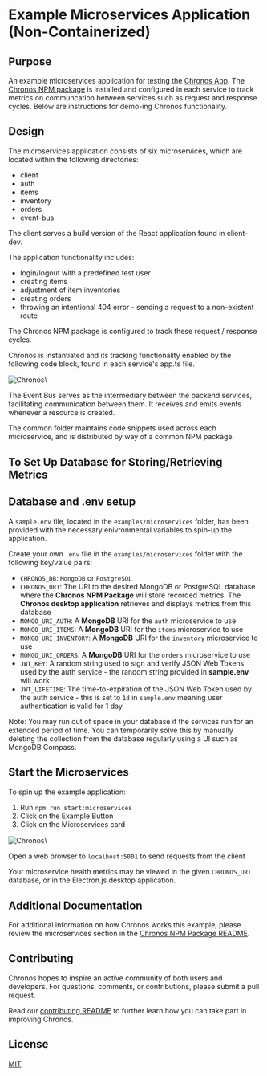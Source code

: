 # Example Microservices Application (Non-Containerized)

## Purpose

An example microservices application for testing the [Chronos App](https://github.com/open-source-labs/Chronos). The [Chronos NPM package](https://www.npmjs.com/package/@chronosmicro/tracker) is installed and configured in each service to track metrics on communcation between services such as request and response cycles. Below are instructions for demo-ing Chronos functionality.

## Design

The microservices application consists of six microservices, which are located within the following directories:

- client
- auth
- items
- inventory
- orders
- event-bus

The client serves a build version of the React application found in client-dev.

The application functionality includes:

- login/logout with a predefined test user
- creating items
- adjustment of item inventories
- creating orders
- throwing an intentional 404 error - sending a request to a non-existent route

The Chronos NPM package is configured to track these request / response cycles.

Chronos is instantiated and its tracking functionality enabled by the following code block, found in each service's app.ts file.

<img src="../../assets/example-microservices-tracker.png" alt="Chronos" title="Chronos" align="center" />\

The Event Bus serves as the intermediary between the backend services, facilitating communication between them. It receives and emits events whenever a resource is created.

The common folder maintains code snippets used across each microservice, and is distributed by way of a common NPM package.

## To Set Up Database for Storing/Retrieving Metrics
## Database and .env setup

A `sample.env` file, located in the `examples/microservices` folder, has been provided with the necessary enivronmental variables to spin-up the application.

Create your own `.env` file in the `examples/microservices` folder with the following key/value pairs:

- `CHRONOS_DB`: `MongoDB` or `PostgreSQL`
- `CHRONOS_URI`: The URI to the desired MongoDB or PostgreSQL database where the **Chronos NPM Package** will store recorded metrics. The **Chronos desktop application** retrieves and displays metrics from this database
- `MONGO_URI_AUTH`: A **MongoDB** URI for the `auth` microservice to use
- `MONGO_URI_ITEMS`: A **MongoDB** URI for the `items` microservice to use
- `MONGO_URI_INVENTORY`: A **MongoDB** URI for the `inventory` microservice to use
- `MONGO_URI_ORDERS`: A **MongoDB** URI for the `orders` microservice to use
- `JWT_KEY`: A random string used to sign and verify JSON Web Tokens used by the auth service - the random string provided in **sample.env** will work
- `JWT_LIFETIME`: The time-to-expiration of the JSON Web Token used by the auth service - this is set to `1d` in `sample.env` meaning user authentication is valid for 1 day

Note: You may run out of space in your database if the services run for an extended period of time. You can temporarily solve this by manually deleting the collection from the database regularly using a UI such as MongoDB Compass.

## Start the Microservices

To spin up the example application:

1. Run `npm run start:microservices`
2. Click on the Example Button
3. Click on the Microservices card

<img src="../../assets/example-microservices-tracker.png" alt="Chronos" title="Chronos" align="center" />\


Open a web browser to `localhost:5001` to send requests from the client

Your microservice health metrics may be viewed in the given `CHRONOS_URI` database, or in the Electron.js desktop application.

## Additional Documentation

For additional information on how Chronos works this example, please review the microservices section in the [Chronos NPM Package README](../../chronos_npm_package/README.md).

## Contributing

Chronos hopes to inspire an active community of both users and developers. For questions, comments, or contributions, please submit a pull request.

Read our [contributing README](../../CONTRIBUTING.md) to further learn how you can take part in improving Chronos.

## License

[MIT](https://github.com/oslabs-beta/Chronos/blob/master/LICENSE.md)
